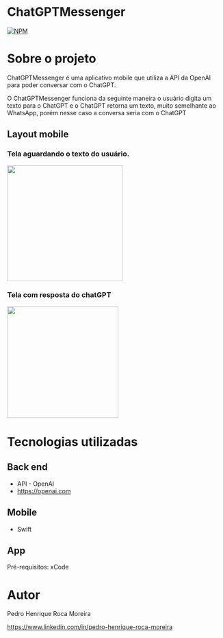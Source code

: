 # ChatGPTMessenger
[![NPM](https://img.shields.io/npm/l/react)](https://github.com/PedroRoca7/ChatGPTMessenger/blob/main/LICENSE) 

# Sobre o projeto

ChatGPTMessenger é uma aplicativo mobile que utiliza a API da OpenAI para poder conversar com o ChatGPT.

O ChatGPTMessenger funciona da seguinte maneira o usuário digita um texto para o ChatGPT e o ChatGPT retorna um texto, muito semelhante ao WhatsApp, porém nesse caso a conversa seria com o ChatGPT 

## Layout mobile
### Tela aguardando o texto do usuário.
<div> 
  <img src="https://github.com/PedroRoca7/ChatGPTMessenger/assets/118369268/4b315dae-1102-47a5-97a8-583ac88fb118" width= "270px"/>
</div>

### Tela com resposta do chatGPT
<div> 
  <img src="https://github.com/PedroRoca7/ChatGPTMessenger/assets/118369268/1a42f49f-9da1-4164-a85a-c96650da96e5" width= "260px"/>
</div>

# Tecnologias utilizadas
## Back end
- API - OpenAI
- https://openai.com
## Mobile
- Swift
## App
Pré-requisitos: xCode
# Autor

Pedro Henrique Roca Moreira

https://www.linkedin.com/in/pedro-henrique-roca-moreira

